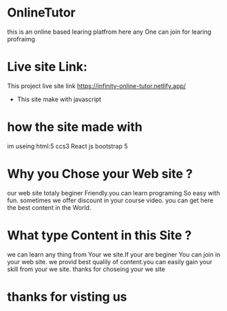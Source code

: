 
# OnlineTutor 
this is an  online based learing platfrom
here any One can join for learing profraimg

# Live site  Link:
This project live site link https://infinity-online-tutor.netlify.app/

* This site make with javascript
# how the site made with

im useing html:5 ccs3  React js  bootstrap 5

 # Why you Chose your Web site ?

our web site totaly beginer Friendly.you can learn programing So easy with fun.
sometimes we offer discount in your course video.
you can get here the best content in the World.


#  What type Content in this Site ?

we can learn any thing from Your we site.If your are beginer You can join in your web site.
we provid best qualily of content.you can easily gain your skill from your we site.
thanks for choseing your we site

 

# thanks for visting us
